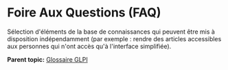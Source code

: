 Foire Aux Questions (FAQ)
=========================

Sélection d'éléments de la base de connaissances qui peuvent être mis à
disposition indépendamment (par exemple : rendre des articles
accessibles aux personnes qui n'ont accès qu'à l'interface simplifiée).

**Parent topic:** [Glossaire GLPI](../../glpi/glossary.html)
